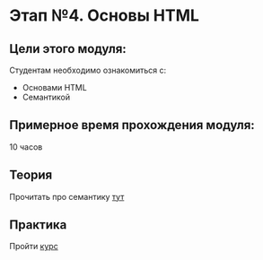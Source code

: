 # Этап №4. Основы HTML

## Цели этого модуля:

Студентам необходимо ознакомиться с:

- Основами HTML
- Семантикой

## Примерное время прохождения модуля:

10 часов

## Теория

Прочитать про семантику [тут](https://htmlacademy.ru/blog/html/semantics)

## Практика

Пройти [курс](https://code-basics.com/ru/languages/html)
